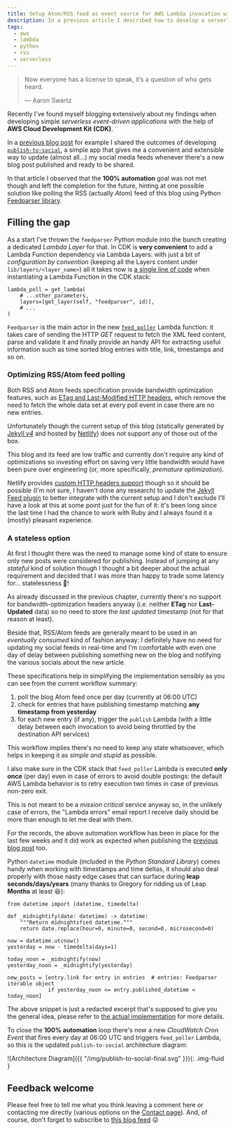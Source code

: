 ```yaml
---
title: Setup Atom/RSS feed as event source for AWS Lambda invocation with CDK
description: In a previous article I described how to develop a serverless event-driven application to automate social media updates. Now I show how to make use of RSS/Atom Feed and AWS Lambda + CDK to add the missing bit and make it 100% automated.
tags:
  - aws
  - lambda
  - python
  - rss
  - serverless
---
```


> Now everyone has a license to speak, it’s a question of who gets heard.
>
> ― Aaron Swartz

Recently I've found myself blogging extensively about my findings when developing simple *serverless event-driven applications* with the help of **AWS Cloud Development Kit (CDK)**.

In a [previous blog post][blog-1] for example I shared the outcomes of developing [`publish-to-social`][cdk-publish-to-social], a simple app that gives me a convenient and extensible way to update (almost all...) my social media feeds whenever there's a new blog post published and ready to be shared.

In that article I observed that the **100% automation** goal was not met though and left the completion for the future, hinting at one possible solution like polling the RSS (actually *Atom*) feed of this blog using Python [Feedparser library][feedparser].

## Filling the gap

As a start I've thrown the `feedparser` Python module into the bunch creating a dedicated *Lambda Layer* for that. In CDK is **very convenient** to add a Lambda Function dependency via Lambda Layers: with just a bit of *configuration by convention* (keeping all the Layers content under `lib/layers/<layer_name>`) all it takes now is [a single line of code][cdk-lambda-poll-instance] when instantiating a Lambda Function in the CDK stack:

```lang=python
lambda_poll = get_lambda(
    # ...other_parameters,
    layers=[get_layer(self, "feedparser", id)],
    # ...
)
```

`Feedparser` is the main actor in the new [`feed_poller`][code-feedpoller] Lambda function: it takes care of sending the HTTP *GET* request to fetch the XML feed content, parse and validate it and finally provide an handy API for extracting useful information such as time sorted blog entries with title, link, timestamps and so on.

### Optimizing RSS/Atom feed polling

Both RSS and Atom feeds specification provide bandwidth optimization features, such as [ETag and Last-Modified HTTP headers][etag-headers], which remove the need to fetch the whole data set at every poll event in case there are no new entries.

Unfortunately though the current setup of this blog (statically generated by [Jekyll *v4*][jekyll-4] and hosted by [Netlify][netlify]) does not support any of those out of the box.

This blog and its feed are low traffic and currently don't require any kind of optimizations so investing effort on saving very little bandwidth would have been pure over engineering (or, more specifically, *premature optimization*).

Netlify provides [custom HTTP headers support][netlify-headers] though so it should be possible (I'm not sure, I haven't done any research) to update the [Jekyll Feed plugin][jekyll-feed-plugin] to better integrate with the current setup and I don't exclude I'll have a look at this at some point just for the fun of it: it's been long since the last time I had the chance to work with Ruby and I always found it a (mostly) pleasant experience.

### A stateless option

At first I thought there was the need to manage some kind of state to ensure only new posts were considered for publishing. Instead of jumping at any *stateful* kind of solution though I thought a bit deeper about the actual requirement and decided that I was more than happy to trade some latency for... statelessness 🥰!

As already discussed in the previous chapter, currently there's no support for bandwidth-optimization headers anyway (i.e. neither **ETag** nor **Last-Updated** data) so no need to store the *last updated* timestamp (not for that reason at least).

Beside that, RSS/Atom feeds are generally meant to be used in an *eventually consumed* kind of fashion anyway: I definitely have no need for updating my social feeds in real-time and I'm comfortable with even one day of delay between publishing something new on the blog and notifying the various socials about the new article.

These specifications help in simplifying the implementation sensibly as you can see from the current workflow summary:

1. poll the blog Atom feed once per day (currently at 06:00 UTC)
1. check for entries that have publishing timestamp matching **any timestamp from yesterday**
1. for each new entry (if any), trigger the `publish` Lambda (with a little delay between each invocation to avoid being throttled by the destination API services)

This workflow implies there's no need to keep any state whatsoever, which helps in keeping it as *simple and stupid* as possible.

I also make sure in the CDK stack that `feed_poller` Lambda is executed **only once** (per day) even in case of errors to avoid double postings: the default AWS Lambda behavior is to retry execution two times in case of previous non-zero exit.

This is not meant to be a *mission critical* service anyway so, in the unlikely case of errors, the "Lambda errors" email report I receive daily should be more than enough to let me deal with them.

For the records, the above automation workflow has been in place for the last few weeks and it did work as expected when publishing the [previous blog post][blog-0] too.

Python `datetime` module (included in the *Python Standard Library*) comes handy when working with timestamps and time deltas, it should also deal properly with those nasty edge cases that can surface during **leap seconds/days/years** (many thanks to Gregory for ridding us of Leap **Months** at least 😆):

```lang=python
from datetime import (datetime, timedelta)

def _midnightify(date: datetime) -> datetime:
    """Return midnightified datetime."""
    return date.replace(hour=0, minute=0, second=0, microsecond=0)

now = datetime.utcnow()
yesterday = now - timedelta(days=1)

today_noon = _midnightify(now)
yesterday_noon = _midnightify(yesterday)

new_posts = [entry.link for entry in entries  # entries: Feedparser iterable object
             if yesterday_noon <= entry.published_datetime < today_noon]
```

The above snippet is just a redacted excerpt that's supposed to give you the general idea, please refer to [the actual implementation][code-feedpoller] for more details.

To close the **100% automation** loop there's now a new *CloudWatch Cron Event* that fires every day at 06:00 UTC and triggers `feed_poller` Lambda, so this is the updated `publish-to-social` architecture diagram:

![Architecture Diagram]({{ "/img/publish-to-social-final.svg" }}){: .img-fluid }

## Feedback welcome

Please feel free to tell me what you think leaving a comment here or contacting me directly (various options on the [Contact page][contact]). And, of course, don't forget to subscribe to [this blog feed][blog-feed] 😜

[blog-0]: <https://a.l3x.in/2020/04/27/fix-router-with-raspberry-node-puppeteer.html>
[blog-1]: <https://a.l3x.in/2020/02/17/serverless-publish-to-multiple-social-media.html>
[blog-feed]: <https://a.l3x.in/feed.xml>
[cdk-lambda-poll-instance]: <https://github.com/shaftoe/api-l3x-in/blob/0.9.0/lib/stacks/publish_to_social/__init__.py#L111>
[cdk-publish-to-social]: <https://github.com/shaftoe/api-l3x-in/blob/0.9.0/lib/stacks/publish_to_social/__init__.py>
[code-feedpoller]: <https://github.com/shaftoe/api-l3x-in/blob/0.9.0/lib/stacks/publish_to_social/lambda/feed_poller.py>
[contact]: <https://a.l3x.in/contact.html>
[etag-headers]: <https://pythonhosted.org/feedparser/http-etag.html>
[feedparser]: <https://pythonhosted.org/feedparser/>
[jekyll-4]: <https://github.com/jekyll/jekyll/releases/tag/v4.0.0>
[jekyll-feed-plugin]: <https://github.com/jekyll/jekyll-feed>
[netlify-headers]: <https://docs.netlify.com/routing/headers/>
[netlify]: <https://www.netlify.com/>
